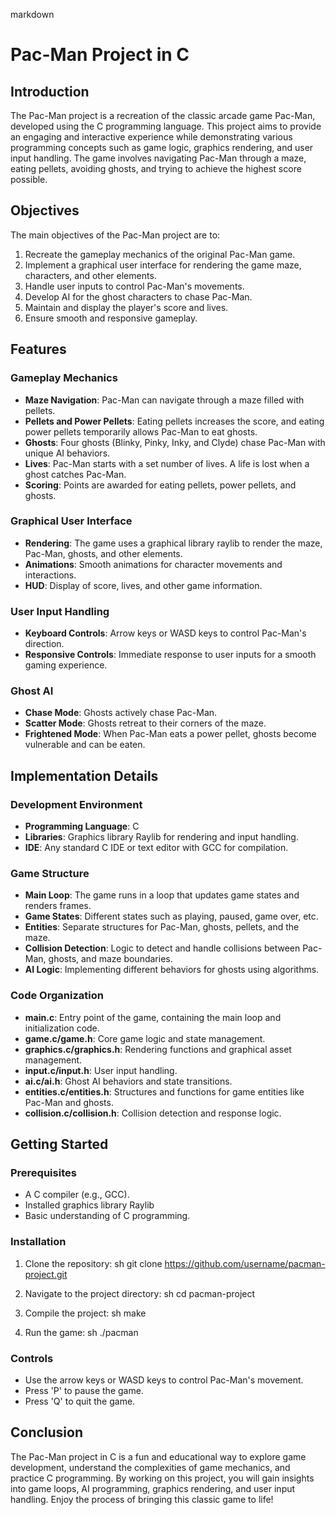 markdown
# Pac-Man Project in C

## Introduction

The Pac-Man project is a recreation of the classic arcade game Pac-Man, developed using the C programming language. This project aims to provide an engaging and interactive experience while demonstrating various programming concepts such as game logic, graphics rendering, and user input handling. The game involves navigating Pac-Man through a maze, eating pellets, avoiding ghosts, and trying to achieve the highest score possible.

## Objectives

The main objectives of the Pac-Man project are to:

1. Recreate the gameplay mechanics of the original Pac-Man game.
2. Implement a graphical user interface for rendering the game maze, characters, and other elements.
3. Handle user inputs to control Pac-Man's movements.
4. Develop AI for the ghost characters to chase Pac-Man.
5. Maintain and display the player's score and lives.
6. Ensure smooth and responsive gameplay.

## Features

### Gameplay Mechanics

- **Maze Navigation**: Pac-Man can navigate through a maze filled with pellets.
- **Pellets and Power Pellets**: Eating pellets increases the score, and eating power pellets temporarily allows Pac-Man to eat ghosts.
- **Ghosts**: Four ghosts (Blinky, Pinky, Inky, and Clyde) chase Pac-Man with unique AI behaviors.
- **Lives**: Pac-Man starts with a set number of lives. A life is lost when a ghost catches Pac-Man.
- **Scoring**: Points are awarded for eating pellets, power pellets, and ghosts.

### Graphical User Interface

- **Rendering**: The game uses a graphical library raylib to render the maze, Pac-Man, ghosts, and other elements.
- **Animations**: Smooth animations for character movements and interactions.
- **HUD**: Display of score, lives, and other game information.

### User Input Handling

- **Keyboard Controls**: Arrow keys or WASD keys to control Pac-Man's direction.
- **Responsive Controls**: Immediate response to user inputs for a smooth gaming experience.

### Ghost AI

- **Chase Mode**: Ghosts actively chase Pac-Man.
- **Scatter Mode**: Ghosts retreat to their corners of the maze.
- **Frightened Mode**: When Pac-Man eats a power pellet, ghosts become vulnerable and can be eaten.

## Implementation Details

### Development Environment

- **Programming Language**: C
- **Libraries**: Graphics library Raylib for rendering and input handling.
- **IDE**: Any standard C IDE or text editor with GCC for compilation.

### Game Structure

- **Main Loop**: The game runs in a loop that updates game states and renders frames.
- **Game States**: Different states such as playing, paused, game over, etc.
- **Entities**: Separate structures for Pac-Man, ghosts, pellets, and the maze.
- **Collision Detection**: Logic to detect and handle collisions between Pac-Man, ghosts, and maze boundaries.
- **AI Logic**: Implementing different behaviors for ghosts using algorithms.

### Code Organization

- **main.c**: Entry point of the game, containing the main loop and initialization code.
- **game.c/game.h**: Core game logic and state management.
- **graphics.c/graphics.h**: Rendering functions and graphical asset management.
- **input.c/input.h**: User input handling.
- **ai.c/ai.h**: Ghost AI behaviors and state transitions.
- **entities.c/entities.h**: Structures and functions for game entities like Pac-Man and ghosts.
- **collision.c/collision.h**: Collision detection and response logic.

## Getting Started

### Prerequisites

- A C compiler (e.g., GCC).
- Installed graphics library Raylib
- Basic understanding of C programming.

### Installation

1. Clone the repository:
   sh
   git clone https://github.com/username/pacman-project.git
   
2. Navigate to the project directory:
   sh
   cd pacman-project
   
3. Compile the project:
   sh
   make
   
4. Run the game:
   sh
   ./pacman
   

### Controls

- Use the arrow keys or WASD keys to control Pac-Man's movement.
- Press 'P' to pause the game.
- Press 'Q' to quit the game.

## Conclusion

The Pac-Man project in C is a fun and educational way to explore game development, understand the complexities of game mechanics, and practice C programming. By working on this project, you will gain insights into game loops, AI programming, graphics rendering, and user input handling. Enjoy the process of bringing this classic game to life!
